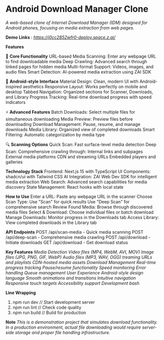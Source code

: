 # Android Download Manager Clone
*A web-based clone of Internet Download Manager (IDM) designed for Android phones, focusing on media extraction from web pages.*

**Demo Links** : *https://j0cc2852wfr0-deploy.space.z.ai/*

**Features**

🎯 **Core Functionality**
URL-based Media Scanning: Enter any webpage URL to find downloadable media
Deep Crawling: Advanced search through linked pages for hidden media
Multi-format Support: Videos, images, and audio files
Smart Detection: AI-powered media extraction using ZAI SDK

📱 **Android-style Interface**
Material Design: Clean, modern UI with Android-inspired aesthetics
Responsive Layout: Works perfectly on mobile and desktop
Tabbed Navigation: Organized sections for Scanner, Downloads, and Library
Progress Tracking: Real-time download progress with speed indicators

⚡ **Advanced Features**
Batch Downloads: Select multiple files for simultaneous downloading
Media Preview: Preview files before downloading
Download Management: Pause, resume, and manage downloads
Media Library: Organized view of completed downloads
Smart Filtering: Automatic categorization by media type

🔍 **Scanning Options**
Quick Scan: Fast surface-level media detection
Deep Scan: Comprehensive crawling through:
Internal links and subpages
External media platforms
CDN and streaming URLs
Embedded players and galleries

**Technology Stack**
Frontend: Next.js 15 with TypeScript
UI Components: shadcn/ui with Tailwind CSS
AI Integration: ZAI Web Dev SDK for intelligent media extraction
Web Search: Advanced search capabilities for media discovery
State Management: React hooks with local state

**How to Use**
Enter a URL: Paste any webpage URL in the scanner
Choose Scan Type:
Use "Scan" for quick results
Use "Deep Scan" for comprehensive search
Review Found Media: Browse through discovered media files
Select & Download: Choose individual files or batch download
Manage Downloads: Monitor progress in the Downloads tab
Access Library: View completed downloads in the Library tab

**API Endpoints**
POST /api/scan-media - Quick media scanning
POST /api/deep-scan - Comprehensive media crawling
POST /api/download - Initiate downloads
GET /api/download - Get download status

**Key Features**
*Media Detection*
*Video files (MP4, WebM, AVI, MOV)*
*Image files (JPG, PNG, GIF, WebP)*
*Audio files (MP3, WAV, OGG)*
*treaming URLs and playlists*
*CDN-hosted media assets*
*Download Management*
*Real-time progress tracking*
*Pause/resume functionality*
*Speed monitoring*
*Error handling*
*Queue management*
*User Experience*
*Android-style design language*
*Smooth animations and transitions*
*Intuitive navigation*
*Responsive touch targets*
*Accessibility support*
*Development*
*bash*

**Line Wrapping**

1. npm run dev      // Start development server
2. npm run lint     // Check code quality
3. npm run build    // Build for production

**Note**
*This is a demonstration project that simulates download functionality. In a production environment, actual file downloading would require server-side storage and proper file handling infrastructure.*
